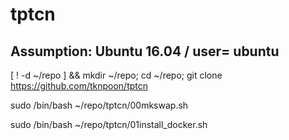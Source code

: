 # tptcn


## Assumption: Ubuntu 16.04 / user= ubuntu

[ ! -d ~/repo ] && mkdir ~/repo; cd ~/repo; git clone https://github.com/tknpoon/tptcn

sudo /bin/bash ~/repo/tptcn/00mkswap.sh

sudo /bin/bash ~/repo/tptcn/01install_docker.sh

